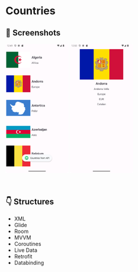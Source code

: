 # Countries
 
## 📸 Screenshots
<p align="left">
  <img src="https://github.com/bengisusaahin/Countries/blob/main/Screenshot_main.png" width="170" height="auto"/>
  <img src="https://github.com/bengisusaahin/Countries/blob/main/Screenshot_detail.png" width="170" height="auto"/>
</p>

<br>

## :point_down: Structures 
- XML
- Glide
- Room
- MVVM
- Coroutines
- Live Data
- Retrofit
- Databinding
